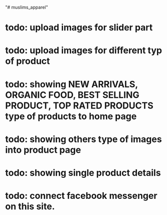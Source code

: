 "# muslims_apparel" 
# todo: upload images for slider part
# todo: upload images for different typ of product
# todo: showing NEW ARRIVALS, ORGANIC FOOD, BEST SELLING PRODUCT, TOP RATED PRODUCTS type of products to home page
# todo: showing others type of images into product page
# todo: showing single product details
# todo: connect facebook messenger on this site.